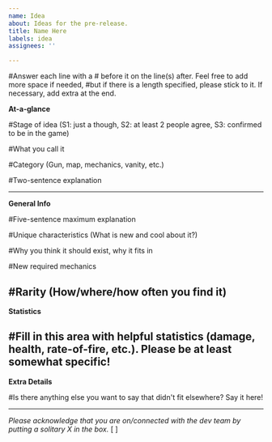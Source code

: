 ```yaml
---
name: Idea
about: Ideas for the pre-release.
title: Name Here
labels: idea
assignees: ''

---
```


#Answer each line with a # before it on the line(s) after. Feel free to add more space if needed,
#but if there is a length specified, please stick to it. If necessary, add extra at the end.

**At-a-glance**

#Stage of idea (S1: just a though, S2: at least 2 people agree, S3: confirmed to be in the game)

#What you call it

#Category (Gun, map, mechanics, vanity, etc.)

#Two-sentence explanation



---
**General Info**

#Five-sentence maximum explanation




#Unique characteristics (What is new and cool about it?)

#Why you think it should exist, why it fits in

#New required mechanics

#Rarity (How/where/how often you find it)
---
**Statistics**

#Fill in this area with helpful statistics (damage, health, rate-of-fire, etc.). Please be at least somewhat specific!
---
**Extra Details**

#Is there anything else you want to say that didn't fit elsewhere? Say it here!

---
*Please acknowledge that you are on/connected with the dev team by putting a solitary X in the box.*
[ ]

